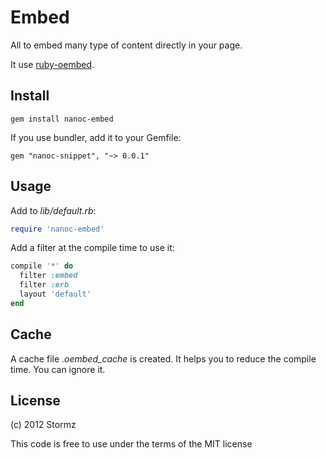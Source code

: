 # Embed

All to embed many type of content directly in your page.

It use [ruby-oembed](https://github.com/judofyr/ruby-oembed).

## Install

    gem install nanoc-embed

If you use bundler, add it to your Gemfile:

    gem "nanoc-snippet", "~> 0.0.1"

## Usage

Add to *lib/default.rb*:

```ruby
require 'nanoc-embed'
```

Add a filter at the compile time to use it:

```ruby
compile '*' do
  filter :embed
  filter :erb
  layout 'default'
end
```

## Cache

A cache file *.oembed_cache* is created. It helps you to reduce the compile time. You can ignore it.

## License

(c) 2012 Stormz

This code is free to use under the terms of the MIT license
